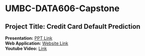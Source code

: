 # UMBC-DATA606-Capstone
<h2>
Project Title: Credit Card Default Prediction  
</h2>
 
**Presentation:** [PPT Link](https://github.com/tejapeddi1/UMBC-DATA606-Capstone/blob/main/docs/Presentation.pdf)  
**Web Application:** [Website Link](https://creditdefaultprediction.streamlit.app)  
**Youtube Video:** [Link](https://youtu.be/jgnT3OSjeBU)
